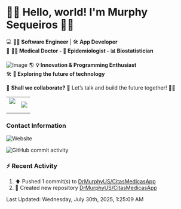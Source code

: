 
<!--
**DrMurphyUS/DrMurphyUS** is a ✨ _special_ ✨ repository because its `README.md` (this file) appears on your GitHub profile.

Here are some ideas to get you started:

- 🔭 I’m currently working on ...
- 🌱 I’m currently learning ...
- 👯 I’m looking to collaborate on ...
- 🤔 I’m looking for help with ...
- 💬 Ask me about ...
- 📫 How to reach me: ...
- 😄 Pronouns: ...
- ⚡ Fun fact: ...
-->

# 👋🦊 Hello, world! I'm **Murphy Sequeiros** 🚀✨  
💻 **👨‍💻 Software Engineer** | 🛠️ **App Developer**  
🧬 **👨‍⚕️ Medical Doctor - 🦠 Epidemiologist - 📊 Biostatistician**  

![Image](https://github.com/user-attachments/assets/b21c9ecb-cdc3-4de7-974b-b2c9abfc7808)
🌎 **💡 Innovation & Programming Enthusiast**  
🛠️ **🚀 Exploring the future of technology**   

💬 **Shall we collaborate?** 📩 Let’s talk and build the future together! 🚀✨  

<!--- stats & Trophy (start) -->
<p align="center">
  <!--- stats (start) -->
<table align="center">
<tr border="none">
<td width="50%" align="center">
  
  <img  align="center"  src="https://github-readme-stats.vercel.app/api?username=DrMurphyUS&theme=dark&show_icons=true&count_private=true" />
  <br></br>
 
</td>

<td width="50%" align="center">

  <img  align="center"  src="https://github-readme-stats.anuraghazra1.vercel.app/api/top-langs/?username=DrMurphyUS&theme=dark&hide_border=false&no-bg=true&no-frame=true&langs_count=10"/>
  
</td>
</tr>
</table>
<!--- stats (end) -->


### Contact Information  


![Website](https://img.shields.io/website?url=https%3A%2F%2Fwww.drmurphyus.com&down_message=https%3A%2F%2Fwww.drmurphyus.com&style=for-the-badge)

![GitHub commit activity](https://img.shields.io/github/commit-activity/t/DrMurphyUS/DrMurphyUS)


### ⚡ Recent Activity 
<!--RECENT_ACTIVITY:start-->
1. ⬆️ Pushed 1 commit(s) to [DrMurphyUS/CitasMedicasApp](https://github.com/DrMurphyUS/CitasMedicasApp)<br>
2. 📔 Created new repository [DrMurphyUS/CitasMedicasApp](https://github.com/DrMurphyUS/CitasMedicasApp)<br>
<!--RECENT_ACTIVITY:end-->
<!--RECENT_ACTIVITY:last_update-->
Last Updated: Wednesday, July 30th, 2025, 1:25:09 AM
<!--RECENT_ACTIVITY:last_update_end-->

<!--
[![Twitter](https://img.shields.io/twitter/follow/aminespinoza?color=blue&label=s%C3%ADgueme%20en%20Twitter&style=for-the-badge)][twitter]

[<img src="https://img.icons8.com/doodle/48/000000/youtube--v1.png"/>][youtube]
[<img src="https://img.icons8.com/doodle/48/000000/linkedin--v2.png"/>][linkedin]
[<img src="https://img.icons8.com/doodle/48/000000/instagram-new.png"/>][instagram]
[<img src="https://img.icons8.com/doodle/48/000000/facebook-circled.png"/>][facebook]

### Mis últimos artículos
<!-- BLOG-POST-LIST:START -->
<!--
- [Diagramas como código con Mermaid](http://aminespinoza.com/diagramas-como-codigo-con-mermaid/)
- [Lo nuevo de C# 8.0: El operador de uso combinado ??](http://aminespinoza.com/lo-nuevo-de-c-8-0-el-operador-de-uso-combinado/)
- [Como evitar un conflicto de versiones al unificar un proyecto con VS Code](http://aminespinoza.com/como-evitar-un-conflicto-de-versiones-al-unificar-un-proyecto-con-vs-code/)
- [Cómo conectarte de manera remota a SQL Server en Ubuntu](http://aminespinoza.com/como-conectarte-de-manera-remota-a-sql-server-en-ubuntu/)
- [Instalación de SQL Server en Ubuntu 20.04](http://aminespinoza.com/instalacion-de-sql-server-en-ubuntu-20-04/)
<!-- BLOG-POST-LIST:END -->
<!--
### Mis últimos videos
<!-- YOUTUBE:START -->
<!--
- [DevOps: La diferencia entre un programador y un desarrollador de software.](https://www.youtube.com/watch?v=bziX6Nt4aaU)
- [5 tips para ser mejor Desarrollador de Software](https://www.youtube.com/watch?v=oZWDaoaHLxA)
- [¿Por qué y para qué usar Github CLI?](https://www.youtube.com/watch?v=EDOoUSbXin8)
- [¿Qué **** hace un desarrollador de software?](https://www.youtube.com/watch?v=H6e19XoihBo)
- [Aprendiendo a usar Ngrok a profundidad](https://www.youtube.com/watch?v=YA_xMQOIZo0)
<!-- YOUTUBE:END -->

<!--
[website]: https://aminespinoza.com/
[twitter]: https://twitter.com/aminespinoza
[youtube]: https://www.youtube.com/c/AminEspinoza
[linkedin]: https://www.linkedin.com/in/amin-espinoza-71b24661/
[instagram]: https://www.instagram.com/aminespinoza10/
[facebook]: https://www.facebook.com/aminespinoza
-->

